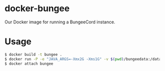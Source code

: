 # docker-bungee
Our Docker image for running a BungeeCord instance.

# Usage
```bash
$ docker build -t bungee .
$ docker run -P -e "JAVA_ARGS=-Xmx2G -Xms1G" -v $(pwd)/bungeedata:/data -itd --name my-bungee bungee
$ docker attach bungee
```
